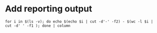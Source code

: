 # Add reporting output

    for i in $(ls -v); do echo $(echo $i | cut -d'-' -f2) - $(wc -l $i | cut -d' ' -f1 ); done | column

